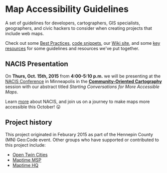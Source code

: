 # Map Accessibility Guidelines
A set of guidelines for developers, cartographers, GIS specialists, geographers, and civic hackers to consider when creating projects that include web maps.

Check out some [Best Practices](/BestPractices.md), [code snippets](/code-snippets), our [Wiki site](../../wiki), and some [key resources](../../wiki/Resources) for some guidelines and resources we've put together.

## NACIS Presentation
On **Thurs, Oct. 15th, 2015** from **4:00-5:10 p.m.** we will be presenting at the [NACIS Conference](http://www.nacis.org) in Minneapolis in the **[Community-Oriented Cartography](http://sched.co/3l8M)** session with our abstract titled *Starting Conversations for More Accessible Maps*.

Learn [more](http://nacis2015.sched.org) about NACIS, and join us on a journey to make maps more accessible this October! :stuck_out_tongue:


## Project history
This project originated in Feburary 2015 as part of the Hennepin County (MN) Geo:Code event.  Other groups who have supported or contributed to this project include:  
* [Open Twin Cities](http://opentwincities.org)  
* [Maptime MSP](http://maptime.io/msp)    
* [Maptime HQ](http://maptime.io)   
